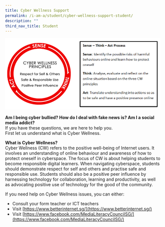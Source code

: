 ```yaml
---
title: Cyber Wellness Support
permalink: /i-am-a/student/cyber-wellness-support-student/
description: ""
third_nav_title: Student
---
```

![Moe Cyber Wellness Framework](/images/moe-cyber-wellness-framework.png)

**Am I being cyber bullied? How do I deal with fake news is? Am I a social media addict?**  
If you have these questions, we are here to help you.  
First let us understand what is Cyber Wellness.

**What is Cyber Wellness?** 
<br>Cyber Wellness (CW) refers to the positive well-being of Internet users. It involves an understanding of online behaviour and awareness of how to protect oneself in cyberspace. The focus of CW is about helping students to become responsible digital learners. When navigating cyberspace, students should demonstrate respect for self and others and practise safe and responsible use. Students should also be a positive peer influence by harnessing technology for collaboration, learning and productivity, as well as advocating positive use of technology for the good of the community.

If you need help on Cyber Wellness issues, you can either:

*   Consult your form teacher or ICT teachers
*   Visit&nbsp;[https://www.betterinternet.sg/](https://www.betterinternet.sg/)
*   Visit&nbsp;[https://www.facebook.com/MediaLiteracyCouncilSG/](https://www.facebook.com/MediaLiteracyCouncilSG/)